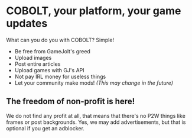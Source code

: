   # COBOLT, your platform, your game updates
What can you do you with COBOLT? Simple!

* Be free from GameJolt's greed
* Upload images
* Post entire articles
* Upload games with GJ's API
* Not pay IRL money for useless things
* Let your community make mods!
*(This may change in the future)*  

## The freedom of non-profit is here!
We do not find any profit at all, that means that there's no P2W things like frames or post backgrounds.
Yes, we may add advertisements, but that is optional if you get an adblocker.

